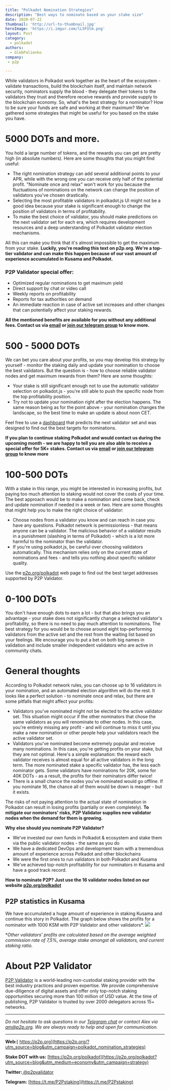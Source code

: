 ```yaml
---
title: "Polkadot Nomination Strategies"
description: "Best ways to nominate based on your stake size"
date: 2020-07-22
thumbnail: 'http://url-to-thumbnail.jpg'
heroImage: 'https://i.imgur.com/lL5FUlm.png'
layout: Post
category:
  - polkadot
authors:
  - GlebPalienko
company:
 - p2p

---
```

While validators in Polkadot work together as the heart of the ecosystem - validate transactions, build the blockchain itself, and maintain network security, nominators supply the blood - they delegate their tokens to the validators they trust and therefore receive rewards and provide supply to the blockchain economy. So, what's the best strategy for a nominator? How to be sure your funds are safe and working at their maximum? We've gathered some strategies that might be useful for you based on the stake you have.

# 5000 DOTs and more.
You hold a large number of tokens, and the rewards you can get are pretty high (in absolute numbers). Here are some thoughts that you might find useful:

 - The right nomination strategy can add several additional points to your APR, while with the wrong one you can receive only half of the potential profit. "Nominate once and relax" won't work for you because the fluctuations of nominations on the network can change the position of validators you've chosen drastically.
 - Selecting the most profitable validators in polkadot.js UI might not be a good idea because your stake is significant enough to change the position of validators in terms of profitability.
 - To make the best choice of validator, you should make predictions on the next validator set for each era, which requires development resources and a deep understanding of Polkadot validator election mechanisms.

All this can make you think that it's almost impossible to get the maximum from your stake. **Luckily, you're reading this text on p2p.org. We're a top-tier validator and can make this happen because of our vast amount of experience accumulated in Kusama and Polkadot.**

### P2P Validator special offer:

 - Optimized regular nominations to get maximum yield 
 - Direct support by chat or video call 
 - Weekly reports on profitability 
 - Reports for tax authorities on demand 
 - An immediate reaction in case of active set increases and other changes that can potentially affect your staking rewards.

**All the mentioned benefits are available for you without any additional fees. Contact us via [email](mailto:am@p2p.org) or [join our telegram group](https://t.me/P2Pstaking) to know more.**

# 500 - 5000 DOTs
We can bet you care about your profits, so you may develop this strategy by yourself - monitor the staking daily and update your nomination to choose the best validators. But the question is - how to choose reliable validator nodes and get maximum rewards from them? Here are some thoughts:

 - Your stake is still significant enough not to use the automatic validator selection on polkadot.js - you're still able to push the specific node from the top profitability position.  
 - Try not to update your nomination right after the election happens. The same reason being as for the point above - your nomination changes the landscape, so the best time to make an update is about noon CET. 

Feel free to use a [dashboard](https://redash.p2p.org/public/dashboards/cviD6Ci7oUDRnSoq8CqNJImrJfq8uuY37DsiF2CY?org_slug=default) that predicts the next validator set and was designed to find out the best targets for nominations.

**If you plan to continue staking Polkadot and would contact us during the upcoming month - we are happy to tell you are also able to receive a special offer for 5K+ stakes. Contact us via [email](mailto:am@p2p.org) or [join our telegram group](https://t.me/P2Pstaking) to know more**

# 100-500 DOTs
With a stake in this range, you might be interested in increasing profits, but paying too much attention to staking would not cover the costs of your time. The best approach would be to make a nomination and come back, check and update nomination if needed in a week or two. Here are some thoughts that might help you to make the right choice of validator:

 - Choose nodes from a validator you know and can reach in case you have any questions. Polkadot network is permissionless - that means anyone can be a validator. The malicious behavior of a validator results in a punishment (slashing in terms of Polkadot) - which is a lot more harmful to the nominator than the validator. 
 - If you're using polkadot.js, be careful over choosing validators automatically. This mechanism relies only on the current state of nominations and fees - and tells you nothing about specific validator quality. 


Use the [p2p.org/polkadot](https://p2p.org/polkadot?utm_source=blog&utm_campaign=polkadot_nomination_strategies) web page to find out the best target addresses supported by P2P Validator.

# 0-100 DOTs
You don't have enough dots to earn a lot - but that also brings you an advantage - your stake does not significantly change a selected validator's profitability, so there is no need to pay much attention to nominations. The best strategy for you would be to choose around eight top-performing validators from the active set and the rest from the waiting list based on your feelings. We encourage you to put a bet on both big names in validation and include smaller independent validators who are active in community chats. 

# General thoughts
According to Polkadot network rules, you can choose up to 16 validators in your nomination, and an automated election algorithm will do the rest. It looks like a perfect solution - to nominate once and relax, but there are some pitfalls that might affect your profits:

 - Validators you've nominated might not be elected to the active validator set. This situation might occur if the other nominators that chose the same validators as you will renominate to other nodes. In this case, you're entirely missing any profit - and will continue to miss it until you make a new nomination or other people help your validators reach the active validator set.
 - Validators you've nominated become extremely popular and receive many nominations. In this case, you're getting profits on your stake, but they are not optimal. Here's a simple explanation: the reward each validator receives is almost equal for all active validators in the long term. The more nominated stake a specific validator has, the less each nominator gets. Some validators have nominations for 20K, some for 40K DOTs - as a result, the profits for their nominators differ twice!
 - There is a small chance the nodes you've nominated would go offline. If you nominate 16, the chance all of them would be down is meager - but it exists. 

The risks of not paying attention to the actual state of nomination in Polkadot can result in losing profits (partially or even completely). **To mitigate our nominators' risks, P2P Validator supplies new validator nodes when the demand for them is growing.**

**Why else should you nominate P2P Validator?**

 - We've invested our own funds in Polkadot & ecosystem and stake them via the public validator nodes - the same as you do
 - We have a dedicated DevOps and development team with a tremendous amount of experience across Polkadot and other blockchains
 - We were the first ones to run validators in both Polkadot and Kusama
 - We've achieved top-notch profitability for our nominators in Kusama and have a good track record.

**How to nominate P2P? Just use the 16 validator nodes listed on our website [p2p.org/polkadot](https://p2p.org/polkadot?utm_source=blog&utm_campaign=polkadot_nomination_strategies)**

## P2P statistics in Kusama
We have accumulated a huge amount of experience in staking Kusama and continue this story in Polkadot. The graph below shows the profits for a nominator with 1000 KSM with P2P Validator and other validators*.
![](https://i.imgur.com/dx9t8wS.png)

**Other validators’ profits are calculated based on the average weighted commission rate of 7,5%, average stake amongst all validators, and current staking ratio.*


# About P2P Validator
[P2P Validator](https://p2p.org/?utm_source=blog&utm_campaign=polkadot_nomination_strategies) is a world-leading non-custodial staking provider with the best industry practices and proven expertise. We provide comprehensive due-diligence of digital assets and offer only top-notch staking opportunities securing more than 100 million of USD value. At the time of publishing, P2P Validator is trusted by over 2000 delegators across 15+ networks.

------

*Do not hesitate to ask questions in our [Telegram chat](https://t.me/P2Pstaking) or contact Alex via am@p2p.org. We are always ready to help and open for communication.*

------

**Web:**[ https://p2p.org](https://p2p.org/?utm_source=blog&utm_campaign=polkadot_nomination_strategies)

**Stake DOT with us:** [https://p2p.org/polkadot](https://p2p.org/polkadot?utm_source=blog&utm_medium=economy&utm_campaign=strategy)

**Twitter:**[ @p2pvalidator](https://twitter.com/p2pvalidator)

**Telegram:** [https://t.me/P2Pstaking](https://t.me/P2Pstaking)